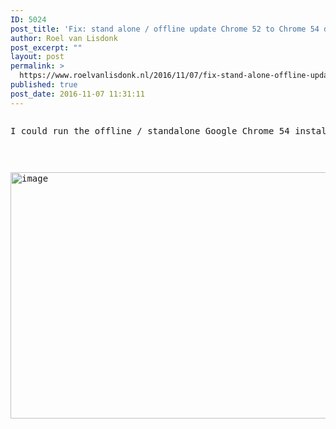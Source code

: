 ```yaml
---
ID: 5024
post_title: 'Fix: stand alone / offline update Chrome 52 to Chrome 54 doesn&rsquo;t seem to work'
author: Roel van Lisdonk
post_excerpt: ""
layout: post
permalink: >
  https://www.roelvanlisdonk.nl/2016/11/07/fix-stand-alone-offline-update-chrome-52-to-chrome-54-doesnt-seem-to-work/
published: true
post_date: 2016-11-07 11:31:11
---
```

<pre><p>I could run the offline / standalone Google Chrome 54 installer, but when I started Chrome after the installation, it was still Chrome 52, turned out Chrome 54 was added too the Program Files folder as: new_chrome, when I removed the chrome.exe and renamed the new_chrome.exe to chrome.exe the problem was resolved:</p>
</pre>

<pre><p><a href="https://www.roelvanlisdonk.nl/wp-content/uploads/2016/11/image.png" rel="lightbox"><img width="818" height="394" title="image" style="display: inline; background-image: none;" alt="image" src="https://www.roelvanlisdonk.nl/wp-content/uploads/2016/11/image_thumb.png" border="0" /></a></p>
</pre>